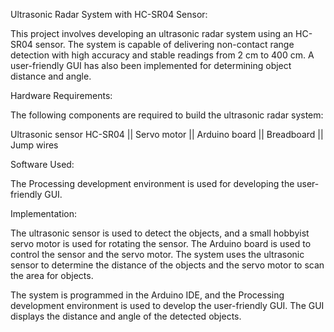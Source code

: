 Ultrasonic Radar System with HC-SR04 Sensor:

This project involves developing an ultrasonic radar system using an HC-SR04 sensor. The system is capable of delivering non-contact range detection with 
high accuracy and stable readings from 2 cm to 400 cm. A user-friendly GUI has also been implemented for determining object distance and angle.


Hardware Requirements:

The following components are required to build the ultrasonic radar system:

Ultrasonic sensor HC-SR04
|| Servo motor
|| Arduino board
|| Breadboard
|| Jump wires


Software Used:

The Processing development environment is used for developing the user-friendly GUI.


Implementation:

The ultrasonic sensor is used to detect the objects, and a small hobbyist servo motor is used for rotating the sensor. The Arduino board is used to control 
the sensor and the servo motor. The system uses the ultrasonic sensor to determine the distance of the objects and the servo motor to scan the area for objects.

The system is programmed in the Arduino IDE, and the Processing development environment is used to develop the user-friendly GUI. The GUI displays the distance 
and angle of the detected objects.

